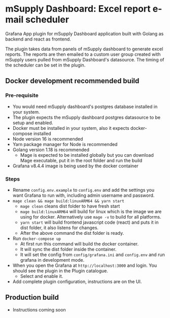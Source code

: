 # mSupply Dashboard: Excel report e-mail scheduler

Grafana App plugin for mSupply Dashboard application built with Golang as backend and react as frontend.

The plugin takes data from panels of mSupply dashboard to generate excel reports. The reports are then emailed to a custom user group created with mSupply users pulled from mSupply Dashboard's datasource. The timing of the scheduler can be set in the plugin.

## Docker development recommended build

### Pre-requisite

- You would need mSupply dashboard's postgres database installed in your system.
- The plugin expects the mSupply dashboard postgres datasource to be setup and enabled.
- Docker must be installed in your system, also it expects docker-compose installed
- Node version 16 is recommended
- Yarn package manager for Node is recommended
- Golang version 1.18 is recommended
  - Mage is expected to be installed globally but you can download Mage executable, put it in the root folder and run the build
- Grafana v8.4.4 image is being used by the docker container

### Steps

- Rename `config.env.example` to `config.env` and add the settings you want Grafana to run with, including admin username and password.
- `mage clean && mage build:linuxARM64 && yarn start`
  - `mage clean` cleans dist folder to have fresh start
  - `mage build:linuxARM64` will build for linux which is the image we are using for docker. Alternatively use `mage -v` to build for all platforms.
  - `yarn start` will build frontend javascript code (react) and puts it in dist folder, it also listens for changes.
  - After the above command the dist folder is ready.
- Run `docker-compose up`
  - At first run this command will build the docker container.
  - It will sync the dist folder inside the container.
  - It will set the config from `config/grafana.ini` and `config.env` and run grafana in development mode.
- When you open the Grafana at `http://localhost:3000` and login. You should see the plugin in the Plugin catalogue.
  - Select and enable it.
- Add complete plugin configuration, instructions are on the UI.

## Production build

- Instructions coming soon
